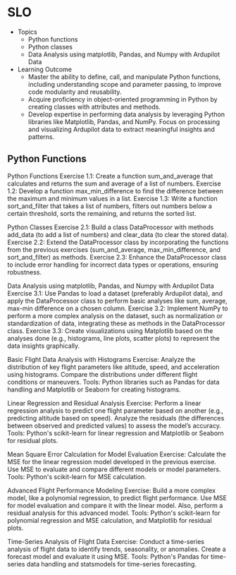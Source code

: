 # SLO
- Topics
  - Python functions 
  - Python classes 
  - Data Analysis using matplotlib, Pandas, and Numpy with Ardupilot Data 
- Learning Outcome
  -  Master the ability to define, call, and manipulate Python functions, including understanding scope and parameter passing, to improve code modularity and reusability.
  - Acquire proficiency in object-oriented programming in Python by creating classes with attributes and methods. 
  - Develop expertise in performing data analysis by leveraging Python libraries like Matplotlib, Pandas, and NumPy. Focus on processing and visualizing Ardupilot data to extract meaningful insights and patterns.



## Python Functions
Python Functions
    Exercise 1.1: Create a function sum_and_average that calculates and returns the sum and average of a list of numbers.
    Exercise 1.2: Develop a function max_min_difference to find the difference between the maximum and minimum values in a list.
    Exercise 1.3: Write a function sort_and_filter that takes a list of numbers, filters out numbers below a certain threshold, sorts the remaining, and returns the sorted list.

Python Classes
    Exercise 2.1: Build a class DataProcessor with methods add_data (to add a list of numbers) and clear_data (to clear the stored data).
    Exercise 2.2: Extend the DataProcessor class by incorporating the functions from the previous exercises (sum_and_average, max_min_difference, and sort_and_filter) as methods.
    Exercise 2.3: Enhance the DataProcessor class to include error handling for incorrect data types or operations, ensuring robustness.

Data Analysis using matplotlib, Pandas, and Numpy with Ardupilot Data
    Exercise 3.1: Use Pandas to load a dataset (preferably Ardupilot data), and apply the DataProcessor class to perform basic analyses like sum, average, max-min difference on a chosen column.
    Exercise 3.2: Implement NumPy to perform a more complex analysis on the dataset, such as normalization or standardization of data, integrating these as methods in the DataProcessor class.
    Exercise 3.3: Create visualizations using Matplotlib based on the analyses done (e.g., histograms, line plots, scatter plots) to represent the data insights graphically.

Basic Flight Data Analysis with Histograms
    Exercise: Analyze the distribution of key flight parameters like altitude, speed, and acceleration using histograms. Compare the distributions under different flight conditions or maneuvers.
    Tools: Python libraries such as Pandas for data handling and Matplotlib or Seaborn for creating histograms.

Linear Regression and Residual Analysis
    Exercise: Perform a linear regression analysis to predict one flight parameter based on another (e.g., predicting altitude based on speed). Analyze the residuals (the differences between observed and predicted values) to assess the model’s accuracy.
    Tools: Python's scikit-learn for linear regression and Matplotlib or Seaborn for residual plots.

Mean Square Error Calculation for Model Evaluation
    Exercise: Calculate the MSE for the linear regression model developed in the previous exercise. Use MSE to evaluate and compare different models or model parameters.
    Tools: Python's scikit-learn for MSE calculation.

Advanced Flight Performance Modeling
    Exercise: Build a more complex model, like a polynomial regression, to predict flight performance. Use MSE for model evaluation and compare it with the linear model. Also, perform a residual analysis for this advanced model.
    Tools: Python's scikit-learn for polynomial regression and MSE calculation, and Matplotlib for residual plots.

Time-Series Analysis of Flight Data
    Exercise: Conduct a time-series analysis of flight data to identify trends, seasonality, or anomalies. Create a forecast model and evaluate it using MSE.
    Tools: Python's Pandas for time-series data handling and statsmodels for time-series forecasting.